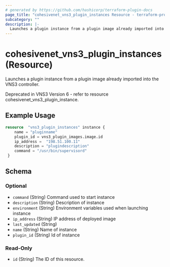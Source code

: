 ```yaml
---
# generated by https://github.com/hashicorp/terraform-plugin-docs
page_title: "cohesivenet_vns3_plugin_instances Resource - terraform-provider-cohesivenet"
subcategory: ""
description: |-
  Launches a plugin instance from a plugin image already imported into the VNS3 controller.
---
```


# cohesivenet_vns3_plugin_instances (Resource)

Launches a plugin instance from a plugin image already imported into the VNS3 controller.

Deprecated in VNS3 Version 6 - refer to resource cohesivenet_vns3_plugin_instance.

## Example Usage

```terraform
resource  "vns3_plugin_instances" instance {
    name = "pluginname"
    plugin_id = vns3_plugin_images.image.id
    ip_address =  "198.51.100.11"
    description = "plugindescription"
    command = "/usr/bin/supervisord"
 }
```

<!-- schema generated by tfplugindocs -->
## Schema

### Optional

- `command` (String) Command used to start instance
- `description` (String) Description of instance
- `environment` (String) Environment variables used when launching instance
- `ip_address` (String) IP address of deployed image
- `last_updated` (String)
- `name` (String) Name of instance
- `plugin_id` (String) Id of instance

### Read-Only

- `id` (String) The ID of this resource.




